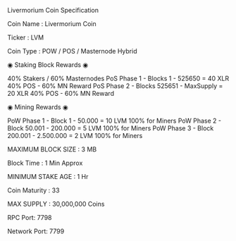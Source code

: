 Livermorium Coin Specification

Coin Name : Livermorium Coin

Ticker : LVM

Coin Type :  POW / POS / Masternode Hybrid

◉  Staking Block Rewards  ◉

40% Stakers / 60% Masternodes
PoS Phase 1 - Blocks 1 - 525650 = 40 XLR         40% POS - 60% MN Reward
PoS Phase 2 - Blocks 525651 - MaxSupply = 20 XLR    40% POS - 60% MN Reward


◉  Mining Rewards  ◉

PoW Phase 1 - Block 1 - 50.000 = 10 LVM            100% for Miners
PoW Phase 2 - Block 50.001 - 200.000  = 5 LVM        100% for Miners
PoW Phase 3 - Block 200.001 - 2.500.000 = 2 LVM        100% for Miners

MAXIMUM BLOCK SIZE : 3 MB

Block Time : 1 Min Approx

MINIMUM STAKE AGE : 1 Hr

Coin Maturity : 33

MAX SUPPLY : 30,000,000 Coins

RPC Port: 7798

Network Port: 7799
